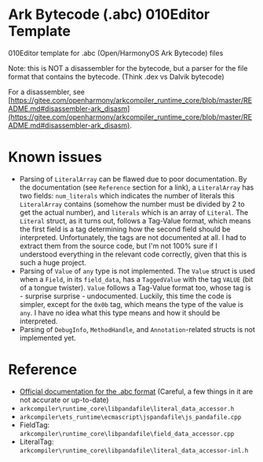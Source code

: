 # Ark Bytecode (.abc) 010Editor Template

010Editor template for .abc (Open/HarmonyOS Ark Bytecode) files

Note: this is NOT a disassembler for the bytecode, but a parser for the file format that contains the bytecode. (Think .dex vs Dalvik bytecode)

For a disassembler, see [https://gitee.com/openharmony/arkcompiler_runtime_core/blob/master/README.md#disassembler-ark_disasm](https://gitee.com/openharmony/arkcompiler_runtime_core/blob/master/README.md#disassembler-ark_disasm).

# Known issues
- Parsing of `LiteralArray` can be flawed due to poor documentation. By the documentation (see `Reference` section for a link), a `LiteralArray` has two fields: `num_literals` which indicates the number of literals this `LiteralArray` contains (somehow the number must be divided by 2 to get the actual number), and `literals` which is an array of `Literal`. The `Literal` struct, as it turns out, follows a Tag-Value format, which means the first field is a tag determining how the second field should be interpreted. Unfortunately, the tags are not documented at all. I had to extract them from the source code, but I'm not 100% sure if I understood everything in the relevant code correctly, given that this is such a huge project.
- Parsing of `Value` of `any` type is not implemented. The `Value` struct is used when a `Field`, in its `field_data`, has a `TaggedValue` with the tag `VALUE` (bit of a tongue twister). `Value` follows a Tag-Value format too, whose tag is - surprise surprise - undocumented. Luckily, this time the code is simpler, except for the `0x0b` tag, which means the type of the value is `any`. I have no idea what this type means and how it should be interpreted.
- Parsing of `DebugInfo`, `MethodHandle`, and `Annotation`-related structs is not implemented yet.

# Reference
- [Official documentation for the .abc format](https://gitee.com/openharmony/arkcompiler_runtime_core/blob/master/docs/file_format.md) (Careful, a few things in it are not accurate or up-to-date)
- `arkcompiler\runtime_core\libpandafile\literal_data_accessor.h`
- `arkcompiler\ets_runtime\ecmascript\jspandafile\js_pandafile.cpp`
- FieldTag: `arkcompiler\runtime_core\libpandafile\field_data_accessor.cpp`
- LiteralTag: `arkcompiler\runtime_core\libpandafile\literal_data_accessor-inl.h`